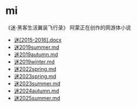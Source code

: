 # mi
《迷·黑客生活翼装飞行录》  阿蒙正在创作的网游体小说

- [迷[2015-2016].docx](迷[2015-2016].docx)
- [迷2019summer.md](迷2019summer.html)
- [迷2019autumn.md](迷2019autumn.html)
- [迷2019winter.md](迷2019winter.html)
- [迷2022spring.md](迷2022spring.html)
- [迷2023spring.md](迷2023spring.html)
- [迷2023summer.md](迷2023summer.html)
- [迷2024autumn.md](迷2024autumn.html)
- [迷2025summer.md](迷2025summer.html)
